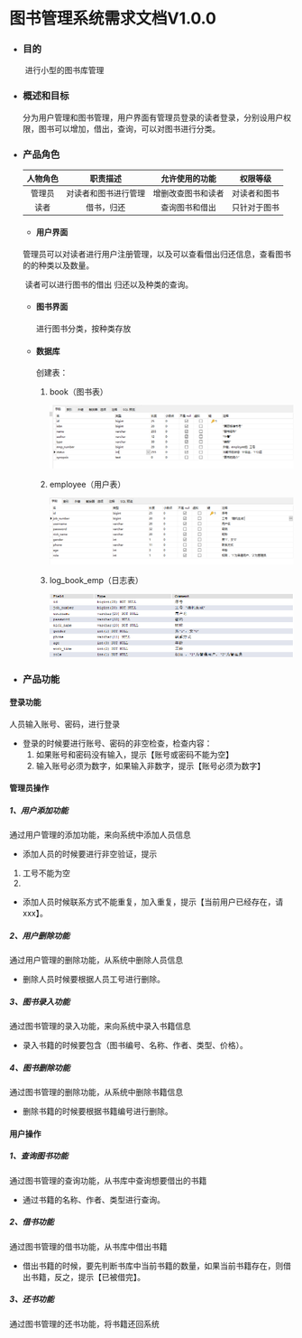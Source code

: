 # 图书管理系统需求文档V1.0.0

* ###   目的

  ​    进行小型的图书库管理

* ###  概述和目标

  ​    分为用户管理和图书管理，用户界面有管理员登录的读者登录，分别设用户权限，图书可以增加，借出，查询，可以对图书进行分类。

* ###  产品角色

  | 人物角色 |       职责描述       |   允许使用的功能   |   权限等级   |
  | :------: | :------------------: | :----------------: | :----------: |
  |  管理员  | 对读者和图书进行管理 | 增删改查图书和读者 | 对读者和图书 |
  |   读者   |      借书，归还      |   查询图书和借出   | 只针对于图书 |

  + ####  用户界面

  ​    管理员可以对读者进行用户注册管理，以及可以查看借出归还信息，查看图书的的种类以及数量。

  ​    读者可以进行图书的借出 归还以及种类的查询。

  * ####  图书界面

     进行图书分类，按种类存放

  * ####  数据库 

     创建表：

     1. book（图书表）

        ![](https://github.com/wangxaingyang1024/book_manager_server/blob/master/bookManager%E9%9C%80%E6%B1%82%E5%88%86%E6%9E%90%E7%AD%96%E5%88%92%E4%B9%A6/img/book.png)

     2. employee（用户表）

        ![](https://github.com/wangxaingyang1024/book_manager_server/blob/master/bookManager%E9%9C%80%E6%B1%82%E5%88%86%E6%9E%90%E7%AD%96%E5%88%92%E4%B9%A6/img/employee.png)

     3. log_book_emp（日志表）

        ![log](https://github.com/wangxaingyang1024/book_manager_server/blob/master/bookManager%E9%9C%80%E6%B1%82%E5%88%86%E6%9E%90%E7%AD%96%E5%88%92%E4%B9%A6/img/1%20(3).png)

- ### 产品功能

#### 登录功能

人员输入账号、密码，进行登录

- 登录的时候要进行账号、密码的非空检查，检查内容：
  1. 如果账号和密码没有输入，提示【账号或密码不能为空】
  2. 输入账号必须为数字，如果输入非数字，提示【账号必须为数字】

#### 管理员操作

##### 1、用户添加功能

通过用户管理的添加功能，来向系统中添加人员信息

* 添加人员的时候要进行非空验证，提示

1. 工号不能为空
2. 

- 添加人员时候联系方式不能重复，加入重复，提示【当前用户已经存在，请xxx】。

##### 2、用户删除功能

通过用户管理的删除功能，从系统中删除人员信息

* 删除人员时候要根据人员工号进行删除。

##### 3、图书录入功能

通过图书管理的录入功能，来向系统中录入书籍信息

* 录入书籍的时候要包含（图书编号、名称、作者、类型、价格）。

##### 4、图书删除功能

通过图书管理的删除功能，从系统中删除书籍信息

* 删除书籍的时候要根据书籍编号进行删除。

#### 用户操作

##### 1、查询图书功能

通过图书管理的查询功能，从书库中查询想要借出的书籍

- 通过书籍的名称、作者、类型进行查询。

##### 2、借书功能

通过图书管理的借书功能，从书库中借出书籍

- 借出书籍的时候，要先判断书库中当前书籍的数量，如果当前书籍存在，则借出书籍，反之，提示【已被借完】。

##### 3、还书功能

通过图书管理的还书功能，将书籍还回系统



